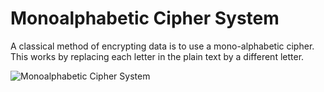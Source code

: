 # Monoalphabetic Cipher System
A classical method of encrypting data is to use a mono-alphabetic cipher. This works by replacing each letter in the plain text by a different letter.

![Monoalphabetic Cipher System](http://s10.postimg.org/afqqcfl9l/Preview.png)
